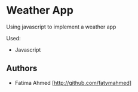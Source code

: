# Weather App
Using javascript to implement a weather app

Used:
- Javascript

## Authors

- Fatima Ahmed [http://github.com/fatymahmed]

